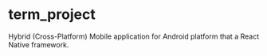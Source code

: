 # term_project
Hybrid (Cross-Platform) Mobile application for Android platform that a React Native framework.
